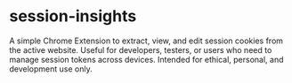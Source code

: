 # session-insights
A simple Chrome Extension to extract, view, and edit session cookies from the active website. Useful for developers, testers, or users who need to manage session tokens across devices. Intended for ethical, personal, and development use only.
